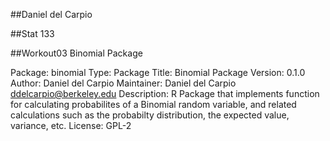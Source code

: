 ##Daniel del Carpio

##Stat 133

##Workout03 Binomial Package

Package: binomial
Type: Package
Title: Binomial Package
Version: 0.1.0
Author: Daniel del Carpio
Maintainer: Daniel del Carpio <ddelcarpio@berkeley.edu>
Description: R Package that implements function for calculating probabilites of a Binomial
    random variable, and related calculations such as the probabilty distribution, the expected
    value, variance, etc.
License: GPL-2

